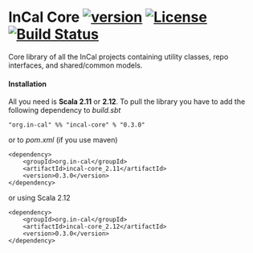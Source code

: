 # InCal Core [![version](https://img.shields.io/badge/version-0.3.0-green.svg)](https://in-cal.org) [![License](https://img.shields.io/badge/License-Apache%202.0-lightgrey.svg)](https://www.apache.org/licenses/LICENSE-2.0) [![Build Status](https://travis-ci.com/in-cal/incal-core.svg?branch=master)](https://travis-ci.com/in-cal/incal-core)

Core library of all the InCal projects containing utility classes, repo interfaces, and shared/common models.

#### Installation

All you need is **Scala 2.11** or **2.12**. To pull the library you have to add the following dependency to *build.sbt*

```
"org.in-cal" %% "incal-core" % "0.3.0"
```

or to *pom.xml* (if you use maven)

```
<dependency>
    <groupId>org.in-cal</groupId>
    <artifactId>incal-core_2.11</artifactId>
    <version>0.3.0</version>
</dependency>
```

or using Scala 2.12

```
<dependency>
    <groupId>org.in-cal</groupId>
    <artifactId>incal-core_2.12</artifactId>
    <version>0.3.0</version>
</dependency>
```